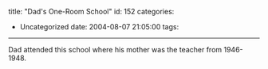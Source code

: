 title: "Dad's One-Room School"
id: 152
categories:
  - Uncategorized
date: 2004-08-07 21:05:00
tags:
---

Dad attended this school where his mother was the teacher from 1946-1948.